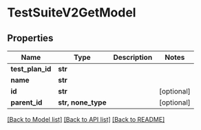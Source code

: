 # TestSuiteV2GetModel


## Properties
Name | Type | Description | Notes
------------ | ------------- | ------------- | -------------
**test_plan_id** | **str** |  | 
**name** | **str** |  | 
**id** | **str** |  | [optional] 
**parent_id** | **str, none_type** |  | [optional] 

[[Back to Model list]](../README.md#documentation-for-models) [[Back to API list]](../README.md#documentation-for-api-endpoints) [[Back to README]](../README.md)


